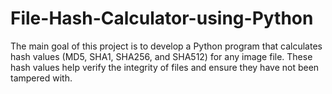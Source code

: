 # File-Hash-Calculator-using-Python


The main goal of this project is to develop a Python program that calculates hash values (MD5,
SHA1, SHA256, and SHA512) for any image file. These hash values help verify the integrity of
files and ensure they have not been tampered with.
